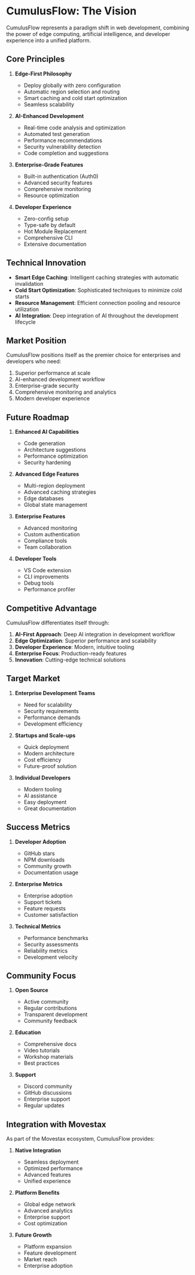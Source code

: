 # CumulusFlow: The Vision

CumulusFlow represents a paradigm shift in web development, combining the power of edge computing, artificial intelligence, and developer experience into a unified platform.

## Core Principles

1. **Edge-First Philosophy**
   - Deploy globally with zero configuration
   - Automatic region selection and routing
   - Smart caching and cold start optimization
   - Seamless scalability

2. **AI-Enhanced Development**
   - Real-time code analysis and optimization
   - Automated test generation
   - Performance recommendations
   - Security vulnerability detection
   - Code completion and suggestions

3. **Enterprise-Grade Features**
   - Built-in authentication (Auth0)
   - Advanced security features
   - Comprehensive monitoring
   - Resource optimization

4. **Developer Experience**
   - Zero-config setup
   - Type-safe by default
   - Hot Module Replacement
   - Comprehensive CLI
   - Extensive documentation

## Technical Innovation

- **Smart Edge Caching**: Intelligent caching strategies with automatic invalidation
- **Cold Start Optimization**: Sophisticated techniques to minimize cold starts
- **Resource Management**: Efficient connection pooling and resource utilization
- **AI Integration**: Deep integration of AI throughout the development lifecycle

## Market Position

CumulusFlow positions itself as the premier choice for enterprises and developers who need:

1. Superior performance at scale
2. AI-enhanced development workflow
3. Enterprise-grade security
4. Comprehensive monitoring and analytics
5. Modern developer experience

## Future Roadmap

1. **Enhanced AI Capabilities**
   - Code generation
   - Architecture suggestions
   - Performance optimization
   - Security hardening

2. **Advanced Edge Features**
   - Multi-region deployment
   - Advanced caching strategies
   - Edge databases
   - Global state management

3. **Enterprise Features**
   - Advanced monitoring
   - Custom authentication
   - Compliance tools
   - Team collaboration

4. **Developer Tools**
   - VS Code extension
   - CLI improvements
   - Debug tools
   - Performance profiler

## Competitive Advantage

CumulusFlow differentiates itself through:

1. **AI-First Approach**: Deep AI integration in development workflow
2. **Edge Optimization**: Superior performance and scalability
3. **Developer Experience**: Modern, intuitive tooling
4. **Enterprise Focus**: Production-ready features
5. **Innovation**: Cutting-edge technical solutions

## Target Market

1. **Enterprise Development Teams**
   - Need for scalability
   - Security requirements
   - Performance demands
   - Development efficiency

2. **Startups and Scale-ups**
   - Quick deployment
   - Modern architecture
   - Cost efficiency
   - Future-proof solution

3. **Individual Developers**
   - Modern tooling
   - AI assistance
   - Easy deployment
   - Great documentation

## Success Metrics

1. **Developer Adoption**
   - GitHub stars
   - NPM downloads
   - Community growth
   - Documentation usage

2. **Enterprise Metrics**
   - Enterprise adoption
   - Support tickets
   - Feature requests
   - Customer satisfaction

3. **Technical Metrics**
   - Performance benchmarks
   - Security assessments
   - Reliability metrics
   - Development velocity

## Community Focus

1. **Open Source**
   - Active community
   - Regular contributions
   - Transparent development
   - Community feedback

2. **Education**
   - Comprehensive docs
   - Video tutorials
   - Workshop materials
   - Best practices

3. **Support**
   - Discord community
   - GitHub discussions
   - Enterprise support
   - Regular updates

## Integration with Movestax

As part of the Movestax ecosystem, CumulusFlow provides:

1. **Native Integration**
   - Seamless deployment
   - Optimized performance
   - Advanced features
   - Unified experience

2. **Platform Benefits**
   - Global edge network
   - Advanced analytics
   - Enterprise support
   - Cost optimization

3. **Future Growth**
   - Platform expansion
   - Feature development
   - Market reach
   - Enterprise adoption